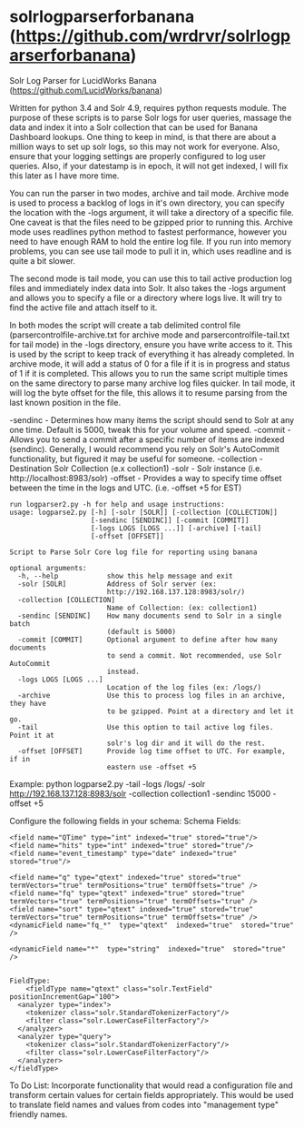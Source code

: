 solrlogparserforbanana (https://github.com/wrdrvr/solrlogparserforbanana)
======================

Solr Log Parser for LucidWorks Banana (https://github.com/LucidWorks/banana)

Written for python 3.4 and Solr 4.9, requires python requests module. The purpose of these scripts is to parse Solr logs for user queries, massage the data and index it into a Solr collection that can be used for Banana Dashboard lookups. One thing to keep in mind, is that there are about a million ways to set up solr logs, so this may not work for everyone. Also, ensure that your logging settings are properly configured to log user queries. Also, if your datestamp is in epoch, it will not get indexed, I will fix this later as I have more time.  

You can run the parser in two modes, archive and tail mode. Archive mode is used to process a backlog of logs in it's own directory, you can specify the location with the -logs argument, it will take a directory of a specific file. One caveat is that the files need to be gzipped prior to running this. Archive mode uses readlines python method to fastest performance, however you need to have enough RAM to hold the entire log file. If you run into memory problems, you can see use tail mode to pull it in, which uses readline and is quite a bit slower. 

The second mode is tail mode, you can use this to tail active production log files and immediately index data into Solr. It also takes the -logs argument and allows you to specify a file or a directory where logs live. It will try to find the active file and attach itself to it. 

In both modes the script will create a tab delimited control file (parsercontrolfile-archive.txt for archive mode and parsercontrolfile-tail.txt for tail mode) in the -logs directory, ensure you have write access to it. This is used by the script to keep track of everything it has already completed. In archive mode, it will add a status of 0 for a file if it is in progress and status of 1 if it is completed. This allows you to run the same script multiple times on the same directory to parse many archive log files quicker. In tail mode, it will log the byte offset for the file, this allows it to resume parsing from the last known position in the file.

-sendinc - Determines how many items the script should send to Solr at any one time. Default is 5000, tweak this for your volume and speed. 
-commit - Allows you to send a commit after a specific number of items are indexed (sendinc). Generally, I would recommend you rely on Solr's AutoCommit functionality, but figured it may be useful for someone. 
-collection  - Destination Solr Collection (e.x collection1)
-solr - Solr instance (i.e. http://localhost:8983/solr)
-offset - Provides a way to specify time offset between the time in the logs and UTC. (i.e. -offset +5 for EST)


	run logparser2.py -h for help and usage instructions:
	usage: logparse2.py [-h] [-solr [SOLR]] [-collection [COLLECTION]]
						[-sendinc [SENDINC]] [-commit [COMMIT]]
						[-logs LOGS [LOGS ...]] [-archive] [-tail]
						[-offset [OFFSET]]

	Script to Parse Solr Core log file for reporting using banana

	optional arguments:
	  -h, --help            show this help message and exit
	  -solr [SOLR]          Address of Solr server (ex:
							http://192.168.137.128:8983/solr/)
	  -collection [COLLECTION]
							Name of Collection: (ex: collection1)
	  -sendinc [SENDINC]    How many documents send to Solr in a single batch
							(default is 5000)
	  -commit [COMMIT]      Optional argument to define after how many documents
							to send a commit. Not recommended, use Solr AutoCommit
							instead.
	  -logs LOGS [LOGS ...]
							Location of the log files (ex: /logs/)
	  -archive              Use this to process log files in an archive, they have
							to be gzipped. Point at a directory and let it go.
	  -tail                 Use this option to tail active log files. Point it at
							solr's log dir and it will do the rest.
	  -offset [OFFSET]      Provide log time offset to UTC. For example, if in
							eastern use -offset +5

Example: 
     python logparse2.py -tail -logs /logs/ -solr http://192.168.137.128:8983/solr -collection collection1 -sendinc 15000 -offset +5

					
Configure the following fields in your schema: 
Schema Fields:

	<field name="QTime" type="int" indexed="true" stored="true"/>
	<field name="hits" type="int" indexed="true" stored="true"/>
	<field name="event_timestamp" type="date" indexed="true" stored="true"/>

	<field name="q" type="qtext" indexed="true" stored="true" termVectors="true" termPositions="true" termOffsets="true" />
	<field name="fq" type="qtext" indexed="true" stored="true" termVectors="true" termPositions="true" termOffsets="true" />
	<field name="sort" type="qtext" indexed="true" stored="true" termVectors="true" termPositions="true" termOffsets="true" />
	<dynamicField name="fq_*"  type="qtext"  indexed="true"  stored="true" />

	<dynamicField name="*"  type="string"  indexed="true"  stored="true" />
	
	
	FieldType:
		<fieldType name="qtext" class="solr.TextField" positionIncrementGap="100">
      <analyzer type="index">
        <tokenizer class="solr.StandardTokenizerFactory"/>
        <filter class="solr.LowerCaseFilterFactory"/>
      </analyzer>
      <analyzer type="query">
        <tokenizer class="solr.StandardTokenizerFactory"/>
        <filter class="solr.LowerCaseFilterFactory"/>
      </analyzer>
    </fieldType>
	
To Do List:
	Incorporate functionality that would read a configuration file and transform certain values for certain fields appropriately. This would be used to translate field names and values from codes into "management type" friendly names. 
